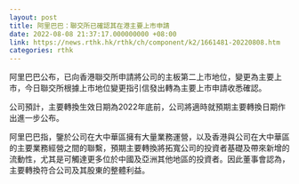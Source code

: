 ```yaml
---
layout: post
title: 阿里巴巴：聯交所已確認其在港主要上市申請
date: 2022-08-08 21:37:17.000000000 +08:00
link: https://news.rthk.hk/rthk/ch/component/k2/1661481-20220808.htm
categories: rthk
---
```


阿里巴巴公布，已向香港聯交所申請將公司的主板第二上市地位，變更為主要上市，今日聯交所根據上市地位變更指引信發出轉為主要上市申請收悉確認。

公司預計，主要轉換生效日期為2022年底前，公司將適時就預期主要轉換日期作出進一步公布。

阿里巴巴指，鑒於公司在大中華區擁有大量業務運營，以及香港與公司在大中華區的主要業務經營之間的聯繫，預期主要轉換將拓寬公司的投資者基礎及帶來新增的流動性，尤其是可觸達更多位於中國及亞洲其他地區的投資者。因此董事會認為，主要轉換符合公司及其股東的整體利益。
